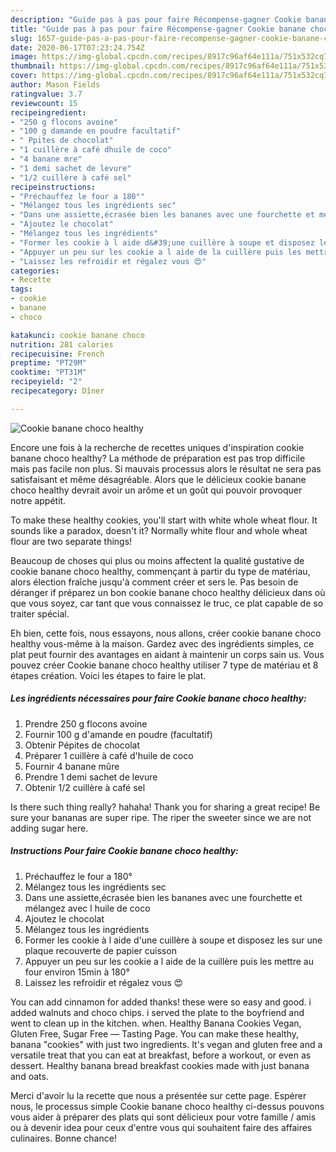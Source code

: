 ```yaml
---
description: "Guide pas à pas pour faire Récompense-gagner Cookie banane choco healthy"
title: "Guide pas à pas pour faire Récompense-gagner Cookie banane choco healthy"
slug: 1657-guide-pas-a-pas-pour-faire-recompense-gagner-cookie-banane-choco-healthy
date: 2020-06-17T07:23:24.754Z
image: https://img-global.cpcdn.com/recipes/8917c96af64e111a/751x532cq70/cookie-banane-choco-healthy-photo-principale-de-la-recette.jpg
thumbnail: https://img-global.cpcdn.com/recipes/8917c96af64e111a/751x532cq70/cookie-banane-choco-healthy-photo-principale-de-la-recette.jpg
cover: https://img-global.cpcdn.com/recipes/8917c96af64e111a/751x532cq70/cookie-banane-choco-healthy-photo-principale-de-la-recette.jpg
author: Mason Fields
ratingvalue: 3.7
reviewcount: 15
recipeingredient:
- "250 g flocons avoine"
- "100 g damande en poudre facultatif"
- " Ppites de chocolat"
- "1 cuillère à café dhuile de coco"
- "4 banane mre"
- "1 demi sachet de levure"
- "1/2 cuillère à café sel"
recipeinstructions:
- "Préchauffez le four a 180°"
- "Mélangez tous les ingrédients sec"
- "Dans une assiette,écrasée bien les bananes avec une fourchette et mélangez avec l huile de coco"
- "Ajoutez le chocolat"
- "Mélangez tous les ingrédients"
- "Former les cookie à l aide d&#39;une cuillère à soupe et disposez les sur une plaque recouverte de papier cuisson"
- "Appuyer un peu sur les cookie a l aide de la cuillère puis les mettre au four environ 15min à 180°"
- "Laissez les refroidir et régalez vous 😍"
categories:
- Recette
tags:
- cookie
- banane
- choco

katakunci: cookie banane choco 
nutrition: 281 calories
recipecuisine: French
preptime: "PT29M"
cooktime: "PT31M"
recipeyield: "2"
recipecategory: Dîner

---
```



![Cookie banane choco healthy](https://img-global.cpcdn.com/recipes/8917c96af64e111a/751x532cq70/cookie-banane-choco-healthy-photo-principale-de-la-recette.jpg)

Encore une fois à la recherche de recettes uniques d'inspiration cookie banane choco healthy? La méthode de préparation est pas trop difficile mais pas facile non plus. Si mauvais processus alors le résultat ne sera pas satisfaisant et même désagréable. Alors que le délicieux cookie banane choco healthy devrait avoir un arôme et un goût qui pouvoir provoquer notre appétit.

To make these healthy cookies, you&#39;ll start with white whole wheat flour. It sounds like a paradox, doesn&#39;t it? Normally white flour and whole wheat flour are two separate things!

Beaucoup de choses qui plus ou moins affectent la qualité gustative de cookie banane choco healthy, commençant à partir du type de matériau, alors élection fraîche jusqu'à comment créer et sers le. Pas besoin de déranger if préparez un bon cookie banane choco healthy délicieux dans où que vous soyez, car tant que vous connaissez le truc, ce plat capable de so traiter spécial.


Eh bien, cette fois, nous essayons, nous allons, créer cookie banane choco healthy vous-même à la maison. Gardez avec des ingrédients simples, ce plat peut fournir des avantages en aidant à maintenir un corps sain us. Vous pouvez créer Cookie banane choco healthy utiliser 7 type de matériau et 8 étapes création. Voici les étapes to faire le plat.

<!--inarticleads1-->

##### Les ingrédients nécessaires pour faire Cookie banane choco healthy:

1. Prendre 250 g flocons avoine
1. Fournir 100 g d&#39;amande en poudre (facultatif)
1. Obtenir  Pépites de chocolat
1. Préparer 1 cuillère à café d&#39;huile de coco
1. Fournir 4 banane mûre
1. Prendre 1 demi sachet de levure
1. Obtenir 1/2 cuillère à café sel


Is there such thing really? hahaha! Thank you for sharing a great recipe! Be sure your bananas are super ripe. The riper the sweeter since we are not adding sugar here. 

<!--inarticleads2-->

##### Instructions Pour faire Cookie banane choco healthy:

1. Préchauffez le four a 180°
1. Mélangez tous les ingrédients sec
1. Dans une assiette,écrasée bien les bananes avec une fourchette et mélangez avec l huile de coco
1. Ajoutez le chocolat
1. Mélangez tous les ingrédients
1. Former les cookie à l aide d&#39;une cuillère à soupe et disposez les sur une plaque recouverte de papier cuisson
1. Appuyer un peu sur les cookie a l aide de la cuillère puis les mettre au four environ 15min à 180°
1. Laissez les refroidir et régalez vous 😍


You can add cinnamon for added thanks! these were so easy and good. i added walnuts and choco chips. i served the plate to the boyfriend and went to clean up in the kitchen. when. Healthy Banana Cookies Vegan, Gluten Free, Sugar Free — Tasting Page. You can make these healthy, banana &#34;cookies&#34; with just two ingredients. It&#39;s vegan and gluten free and a versatile treat that you can eat at breakfast, before a workout, or even as dessert. Healthy banana bread breakfast cookies made with just banana and oats. 


Merci d'avoir lu la recette que nous a présentée sur cette page. Espérer nous, le processus simple Cookie banane choco healthy ci-dessus pouvons vous aider à préparer des plats qui sont délicieux pour votre famille / amis ou à devenir idea pour ceux d'entre vous qui souhaitent faire des affaires culinaires. Bonne chance!
